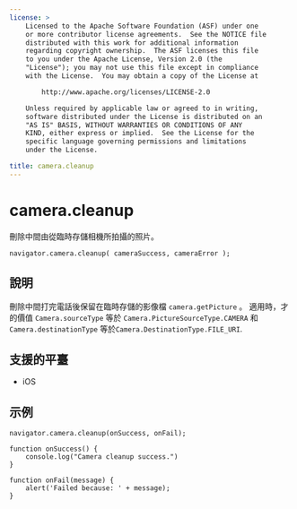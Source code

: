 ```yaml
---
license: >
    Licensed to the Apache Software Foundation (ASF) under one
    or more contributor license agreements.  See the NOTICE file
    distributed with this work for additional information
    regarding copyright ownership.  The ASF licenses this file
    to you under the Apache License, Version 2.0 (the
    "License"); you may not use this file except in compliance
    with the License.  You may obtain a copy of the License at

        http://www.apache.org/licenses/LICENSE-2.0

    Unless required by applicable law or agreed to in writing,
    software distributed under the License is distributed on an
    "AS IS" BASIS, WITHOUT WARRANTIES OR CONDITIONS OF ANY
    KIND, either express or implied.  See the License for the
    specific language governing permissions and limitations
    under the License.

title: camera.cleanup
---
```


# camera.cleanup

刪除中間由從臨時存儲相機所拍攝的照片。

    navigator.camera.cleanup( cameraSuccess, cameraError );
    

## 說明

刪除中間打完電話後保留在臨時存儲的影像檔 `camera.getPicture` 。 適用時，才的價值 `Camera.sourceType` 等於 `Camera.PictureSourceType.CAMERA` 和 `Camera.destinationType` 等於`Camera.DestinationType.FILE_URI`.

## 支援的平臺

*   iOS

## 示例

    navigator.camera.cleanup(onSuccess, onFail);
    
    function onSuccess() {
        console.log("Camera cleanup success.")
    }
    
    function onFail(message) {
        alert('Failed because: ' + message);
    }